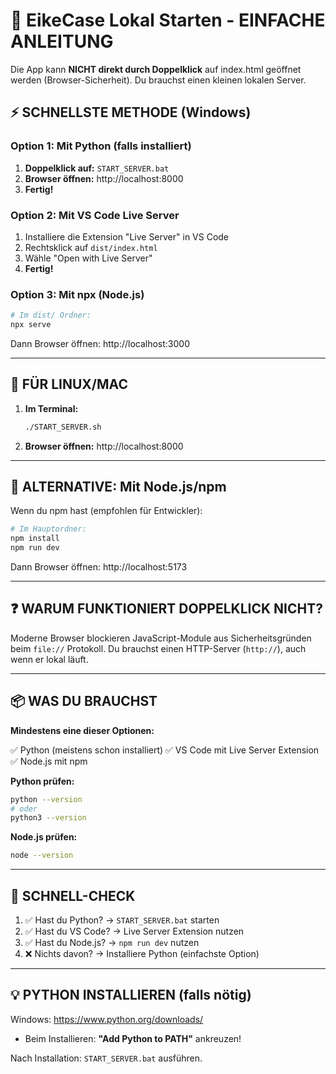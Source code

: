 # 🚀 EikeCase Lokal Starten - EINFACHE ANLEITUNG

Die App kann **NICHT direkt durch Doppelklick** auf index.html geöffnet werden (Browser-Sicherheit).
Du brauchst einen kleinen lokalen Server.

## ⚡ SCHNELLSTE METHODE (Windows)

### Option 1: Mit Python (falls installiert)

1. **Doppelklick auf:** `START_SERVER.bat`
2. **Browser öffnen:** http://localhost:8000
3. **Fertig!**

### Option 2: Mit VS Code Live Server

1. Installiere die Extension "Live Server" in VS Code
2. Rechtsklick auf `dist/index.html`
3. Wähle "Open with Live Server"
4. **Fertig!**

### Option 3: Mit npx (Node.js)

```bash
# Im dist/ Ordner:
npx serve
```

Dann Browser öffnen: http://localhost:3000

---

## 🐧 FÜR LINUX/MAC

1. **Im Terminal:**
   ```bash
   ./START_SERVER.sh
   ```

2. **Browser öffnen:** http://localhost:8000

---

## 🔧 ALTERNATIVE: Mit Node.js/npm

Wenn du npm hast (empfohlen für Entwickler):

```bash
# Im Hauptordner:
npm install
npm run dev
```

Dann Browser öffnen: http://localhost:5173

---

## ❓ WARUM FUNKTIONIERT DOPPELKLICK NICHT?

Moderne Browser blockieren JavaScript-Module aus Sicherheitsgründen beim `file://` Protokoll.
Du brauchst einen HTTP-Server (`http://`), auch wenn er lokal läuft.

---

## 📦 WAS DU BRAUCHST

**Mindestens eine dieser Optionen:**

✅ Python (meistens schon installiert)
✅ VS Code mit Live Server Extension
✅ Node.js mit npm

**Python prüfen:**
```bash
python --version
# oder
python3 --version
```

**Node.js prüfen:**
```bash
node --version
```

---

## 🎯 SCHNELL-CHECK

1. ✅ Hast du Python? → `START_SERVER.bat` starten
2. ✅ Hast du VS Code? → Live Server Extension nutzen
3. ✅ Hast du Node.js? → `npm run dev` nutzen
4. ❌ Nichts davon? → Installiere Python (einfachste Option)

---

## 💡 PYTHON INSTALLIEREN (falls nötig)

Windows: https://www.python.org/downloads/
- Beim Installieren: **"Add Python to PATH"** ankreuzen!

Nach Installation: `START_SERVER.bat` ausführen.
